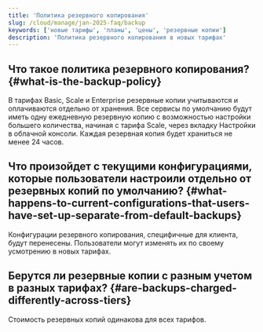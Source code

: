 ```yaml
---
title: 'Политика резервного копирования'
slug: /cloud/manage/jan-2025-faq/backup
keywords: ['новые тарифы', 'планы', 'цены', 'резервные копии']
description: 'Политика резервного копирования в новых тарифах'
---
```


## Что такое политика резервного копирования? {#what-is-the-backup-policy}
В тарифах Basic, Scale и Enterprise резервные копии учитываются и оплачиваются отдельно от хранения. Все сервисы по умолчанию будут иметь одну ежедневную резервную копию с возможностью настройки большего количества, начиная с тарифа Scale, через вкладку Настройки в облачной консоли. Каждая резервная копия будет храниться не менее 24 часов.

## Что произойдет с текущими конфигурациями, которые пользователи настроили отдельно от резервных копий по умолчанию? {#what-happens-to-current-configurations-that-users-have-set-up-separate-from-default-backups}

Конфигурации резервного копирования, специфичные для клиента, будут перенесены. Пользователи могут изменять их по своему усмотрению в новых тарифах.

## Берутся ли резервные копии с разным учетом в разных тарифах? {#are-backups-charged-differently-across-tiers}

Стоимость резервных копий одинакова для всех тарифов.
